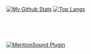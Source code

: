 [![My Github Stats](https://github-readme-stats.vercel.app/api?username=DavyCraft648&hide=prs,issues,contribs&count_private=true&show_icons=true&hide_border=true&title_color=2c98ff&icon_color=2c98ff&text_color=ffffff&bg_color=0d1117&locale=id&include_all_commits=true)](#)
[![Top Langs](https://github-readme-stats.vercel.app/api/top-langs/?username=DavyCraft648&layout=compact&hide_border=true&title_color=2c98ff&text_color=ffffff&icon_color=2c98ff&bg_color=0d1117&locale=id)](#)

<br><br><br>

[![MentionSound Plugin](https://github-readme-stats.vercel.app/api/pin/?username=DavyCraft648&repo=MentionSound&title_color=2c98ff&text_color=9e9e9e&icon_color=2c98ff&bg_color=0d1117&hide_border=true)](https://github.com/DavyCraft648/MentionSound)
